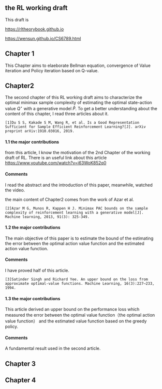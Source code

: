 ## the RL working draft  

This draft is 

https://rltheorybook.github.io

https://wensun.github.io/CS6789.html

## Chapter 1

This Chapter aims to elaeborate Bellman equation, convergence of Value iteration and Policy iteration based on Q-value. 

## Chapter2 

The second chapter of this RL working draft aims to characterize the optimal minimax sample complexity of estimating the optimal state-action value $Q^{\star}$ with a generative model $\hat{P}$. To get a better understanding about the content of this chapter, I read three articles about it. 

``[1]Du S S, Kakade S M, Wang R, et al. Is a Good Representation Sufficient for Sample Efficient Reinforcement Learning?[J]. arXiv preprint arXiv:1910.03016, 2019.``

#### 1.1 the major contributions

from this article, I know the motivation of the 2nd Chapter of the working draft of RL. There is an useful link about this article https://www.youtube.com/watch?v=i63WoK852q0

#### Comments

I read the abstract and the introduction of this paper, meanwhile, watched the video. 


the main content of Chapter2 comes from the work of Azar et al.

``[2]Azar M G, Munos R, Kappen H J. Minimax PAC bounds on the sample complexity of reinforcement learning with a generative model[J]. Machine learning, 2013, 91(3): 325-349.``

#### 1.2 the major contributions

The main objective of this paper is to estimate the bound of the estimating the error between the optimal action value function and the estimated action value function.

#### Comments

I have proved half of this article.

``[3]Satinder Singh and Richard Yee. An upper bound on the loss from approximate optimal-value functions. Machine Learning, 16(3):227–233, 1994.``

#### 1.3 the major contributions

This article derived an upper bound on the performance loss which measured the error between the optimal value function（the optimal action value function） and the estimated value function based on the greedy policy. 

#### Comments

A fundamental result used in the second article. 

## Chapter 3



## Chapter 4

